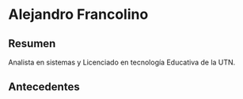 # Alejandro Francolino

## Resumen
Analista en sistemas y Licenciado en tecnología Educativa de la UTN.

## Antecedentes


